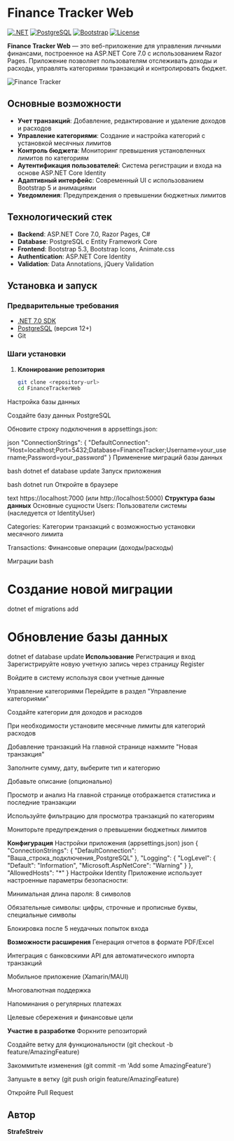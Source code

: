 # Finance Tracker Web

[![.NET](https://img.shields.io/badge/.NET-7.0-purple)](https://dotnet.microsoft.com/)
[![PostgreSQL](https://img.shields.io/badge/PostgreSQL-15-blue)](https://www.postgresql.org/)
[![Bootstrap](https://img.shields.io/badge/Bootstrap-5.3-blue)](https://getbootstrap.com/)
[![License](https://img.shields.io/badge/License-MIT-green)](LICENSE)

**Finance Tracker Web** — это веб-приложение для управления личными финансами, построенное на ASP.NET Core 7.0 с использованием Razor Pages. Приложение позволяет пользователям отслеживать доходы и расходы, управлять категориями транзакций и контролировать бюджет.

![Finance Tracker](https://img.shields.io/badge/Finance-Tracker-success)

##  Основные возможности

- **Учет транзакций**: Добавление, редактирование и удаление доходов и расходов
- **Управление категориями**: Создание и настройка категорий с установкой месячных лимитов
- **Контроль бюджета**: Мониторинг превышения установленных лимитов по категориям
- **Аутентификация пользователей**: Система регистрации и входа на основе ASP.NET Core Identity
- **Адаптивный интерфейс**: Современный UI с использованием Bootstrap 5 и анимациями
- **Уведомления**: Предупреждения о превышении бюджетных лимитов

## Технологический стек

- **Backend**: ASP.NET Core 7.0, Razor Pages, C#
- **Database**: PostgreSQL с Entity Framework Core
- **Frontend**: Bootstrap 5.3, Bootstrap Icons, Animate.css
- **Authentication**: ASP.NET Core Identity
- **Validation**: Data Annotations, jQuery Validation

##  Установка и запуск

### Предварительные требования

- [.NET 7.0 SDK](https://dotnet.microsoft.com/download/dotnet/7.0)
- [PostgreSQL](https://www.postgresql.org/download/) (версия 12+)
- Git

### Шаги установки

1. **Клонирование репозитория**
   ```bash
   git clone <repository-url>
   cd FinanceTrackerWeb
Настройка базы данных

Создайте базу данных PostgreSQL

Обновите строку подключения в appsettings.json:

json
"ConnectionStrings": {
  "DefaultConnection": "Host=localhost;Port=5432;Database=FinanceTracker;Username=your_username;Password=your_password"
}
Применение миграций базы данных

bash
dotnet ef database update
Запуск приложения

bash
dotnet run
Откройте в браузере

text
https://localhost:7000 (или http://localhost:5000)
**Структура базы данных**
Основные сущности
Users: Пользователи системы (наследуется от IdentityUser)

Categories: Категории транзакций с возможностью установки месячного лимита

Transactions: Финансовые операции (доходы/расходы)

Миграции
bash
# Создание новой миграции
dotnet ef migrations add <MigrationName>

# Обновление базы данных
dotnet ef database update
**Использование**
Регистрация и вход
Зарегистрируйте новую учетную запись через страницу Register

Войдите в систему используя свои учетные данные

Управление категориями
Перейдите в раздел "Управление категориями"

Создайте категории для доходов и расходов

При необходимости установите месячные лимиты для категорий расходов

Добавление транзакций
На главной странице нажмите "Новая транзакция"

Заполните сумму, дату, выберите тип и категорию

Добавьте описание (опционально)

Просмотр и анализ
На главной странице отображается статистика и последние транзакции

Используйте фильтрацию для просмотра транзакций по категориям

Мониторьте предупреждения о превышении бюджетных лимитов


 **Конфигурация**
Настройки приложения (appsettings.json)
json
{
  "ConnectionStrings": {
    "DefaultConnection": "Ваша_строка_подключения_PostgreSQL"
  },
  "Logging": {
    "LogLevel": {
      "Default": "Information",
      "Microsoft.AspNetCore": "Warning"
    }
  },
  "AllowedHosts": "*"
}
Настройки Identity
Приложение использует настроенные параметры безопасности:

Минимальная длина пароля: 8 символов

Обязательные символы: цифры, строчные и прописные буквы, специальные символы

Блокировка после 5 неудачных попыток входа

 **Возможности расширения**
Генерация отчетов в формате PDF/Excel

Интеграция с банковскими API для автоматического импорта транзакций

Мобильное приложение (Xamarin/MAUI)

Многовалютная поддержка

Напоминания о регулярных платежах

Целевые сбережения и финансовые цели

 **Участие в разработке**
Форкните репозиторий

Создайте ветку для функциональности (git checkout -b feature/AmazingFeature)

Закоммитьте изменения (git commit -m 'Add some AmazingFeature')

Запушьте в ветку (git push origin feature/AmazingFeature)

Откройте Pull Request

 

## Автор

**StrafeStreiv**
